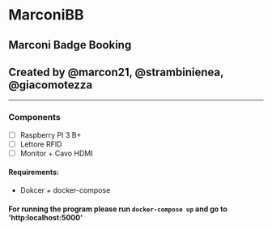 # MarconiBB

## Marconi Badge Booking

## Created by @marcon21, @strambinienea, @giacomotezza

---

### Components

- [ ] Raspberry PI 3 B+
- [ ] Lettore RFID
- [ ] Monitor + Cavo HDMI

#### Requirements:

- Dokcer + docker-compose

#### For running the program please run `docker-compose up` and go to 'http:localhost:5000'
